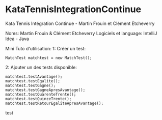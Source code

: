 # KataTennisIntegrationContinue
Kata Tennis Intégration Continue - Martin Frouin et Clément Etcheverry

Noms: Martin Frouin & Clément Etcheverry
Logiciels et language: IntelliJ Idea - Java


Mini Tuto d'utilisation:
1: Créer un test:

	MatchTest matchtest = new MatchTest();

2: Ajouter un des tests disponible:

	matchtest.testAvantage();
	matchtest.testEgalite();
	matchtest.testGagne();
	matchtest.testGagneApresAvantage();
	matchtest.testQuarenteTrente();
	matchtest.testQuinzeTrente();
	matchtest.testRetourEgaliteApresAvantage();
test
